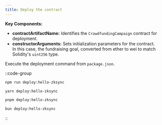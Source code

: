 ```yaml
---
title: Deploy the contract
---
```


**Key Components:**

- **contractArtifactName:** Identifies the `CrowdfundingCampaign` contract for deployment.
- **constructorArguments:** Sets initialization parameters for the contract. In this case,
the fundraising goal, converted from ether to wei to match Solidity's `uint256` type.

Execute the deployment command from `package.json`.

::code-group

```bash [npm]
npm run deploy:hello-zksync
```

```bash [yarn]
yarn deploy:hello-zksync
```

```bash [pnpm]
pnpm deploy:hello-zksync
```

```bash [bun]
bun deploy:hello-zksync
```

::
